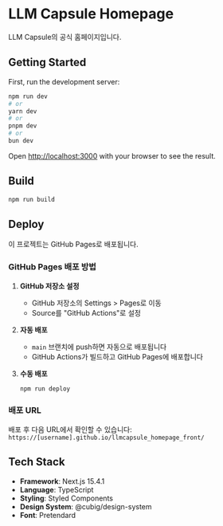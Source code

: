 # LLM Capsule Homepage

LLM Capsule의 공식 홈페이지입니다.

## Getting Started

First, run the development server:

```bash
npm run dev
# or
yarn dev
# or
pnpm dev
# or
bun dev
```

Open [http://localhost:3000](http://localhost:3000) with your browser to see the result.

## Build

```bash
npm run build
```

## Deploy

이 프로젝트는 GitHub Pages로 배포됩니다.

### GitHub Pages 배포 방법

1. **GitHub 저장소 설정**
   - GitHub 저장소의 Settings > Pages로 이동
   - Source를 "GitHub Actions"로 설정

2. **자동 배포**
   - `main` 브랜치에 push하면 자동으로 배포됩니다
   - GitHub Actions가 빌드하고 GitHub Pages에 배포합니다

3. **수동 배포**
   ```bash
   npm run deploy
   ```

### 배포 URL

배포 후 다음 URL에서 확인할 수 있습니다:
`https://[username].github.io/llmcapsule_homepage_front/`

## Tech Stack

- **Framework**: Next.js 15.4.1
- **Language**: TypeScript
- **Styling**: Styled Components
- **Design System**: @cubig/design-system
- **Font**: Pretendard
